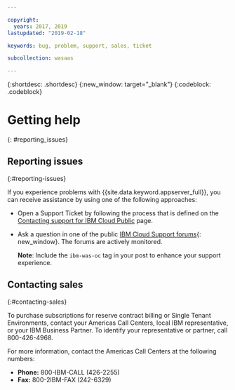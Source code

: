 ```yaml
---

copyright:
  years: 2017, 2019
lastupdated: "2019-02-18"

keywords: bug, problem, support, sales, ticket

subcollection: wasaas

---
```


{:shortdesc: .shortdesc}
{:new_window: target="_blank"}
{:codeblock: .codeblock}

# Getting help
{: #reporting_issues}


## Reporting issues
{:#reporting-issues}

If you experience problems with {{site.data.keyword.appserver_full}}, you can receive assistance by using one of the following approaches:

* Open a Support Ticket by following the process that is defined on the [Contacting support for IBM Cloud Public](/docs/get-support?topic=get-support-getting-customer-support#getting-customer-support) page.
* Ask a question in one of the public [IBM Cloud Support forums](https://developer.ibm.com/answers/topics/ibm-cloud/){: new_window}. The forums are actively monitored.

  **Note**: Include the `ibm-was-oc` tag in your post to enhance your support experience.

## Contacting sales
{:#contacting-sales}

To purchase subscriptions for reserve contract billing or Single Tenant Environments, contact your Americas Call Centers, local IBM representative, or your IBM Business Partner. To identify your representative or partner, call 800-426-4968.

For more information, contact the Americas Call Centers at the following numbers:
* **Phone:** 800-IBM-CALL (426-2255)
* **Fax:** 800-2IBM-FAX (242-6329)
